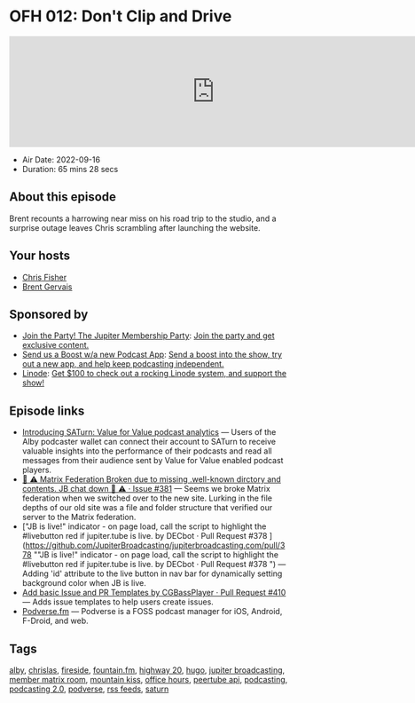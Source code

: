 # OFH 012: Don't Clip and Drive

<iframe src="https://player.fireside.fm/v2/MkcqFyfv+-LSTGL-p?theme=dark" width="740" height="200" frameborder="0" scrolling="no"></iframe>

* Air Date: 2022-09-16
* Duration: 65 mins 28 secs

## About this episode

Brent recounts a harrowing near miss on his road trip to the studio, and a surprise outage leaves Chris scrambling after launching the website.

## Your hosts
* [Chris Fisher](https://www.officehours.hair/hosts/chrislas)
* [Brent Gervais](https://www.officehours.hair/hosts/brentgervais)

## Sponsored by

  * [Join the Party! The Jupiter Membership Party](https://www.jupiter.party/): [Join the party and get exclusive content. ](https://www.jupiter.party/)
  * [Send us a Boost w/a new Podcast App](http://newpodcastapps.com/): [Send a boost into the show, try out a new app, and help keep podcasting independent. ](http://newpodcastapps.com/)
  * [Linode](https://linode.com/jupiter): [Get $100 to check out a rocking Linode system, and support the show!](https://linode.com/jupiter)



## Episode links

  * [Introducing SATurn: Value for Value podcast analytics](https://blog.getalby.com/saturn/ "Introducing SATurn: Value for Value podcast analytics") — Users of the Alby podcaster wallet can connect their account to SATurn to receive valuable insights into the performance of their podcasts and read all messages from their audience sent by Value for Value enabled podcast players.
  * [🚨 ⚠️ Matrix Federation Broken due to missing .well-known dirctory and contents. JB chat down 🚨 ⚠️ · Issue #381](https://github.com/JupiterBroadcasting/jupiterbroadcasting.com/issues/381 "🚨 ⚠️ Matrix Federation Broken due to missing .well-known dirctory and contents. JB chat down 🚨 ⚠️ · Issue #381") — Seems we broke Matrix federation when we switched over to the new site. Lurking in the file depths of our old site was a file and folder structure that verified our server to the Matrix federation. 
  * ["JB is live!" indicator - on page load, call the script to highlight the #livebutton red if jupiter.tube is live. by DECbot · Pull Request #378 ](https://github.com/JupiterBroadcasting/jupiterbroadcasting.com/pull/378 ""JB is live!" indicator - on page load, call the script to highlight the #livebutton red if jupiter.tube is live. by DECbot · Pull Request #378 ") — Adding 'id' attribute to the live button in nav bar for dynamically setting background color when JB is live.
  * [Add basic Issue and PR Templates by CGBassPlayer · Pull Request #410](https://github.com/JupiterBroadcasting/jupiterbroadcasting.com/pull/410 "Add basic Issue and PR Templates by CGBassPlayer · Pull Request #410") — Adds issue templates to help users create issues. 
  * [Podverse.fm](https://podverse.fm/about "Podverse.fm") — Podverse is a FOSS podcast manager for iOS, Android, F-Droid, and web. 



## Tags

[alby](https://www.officehours.hair/tags/alby), [chrislas](https://www.officehours.hair/tags/chrislas), [fireside](https://www.officehours.hair/tags/fireside), [fountain.fm](https://www.officehours.hair/tags/fountain.fm), [highway 20](https://www.officehours.hair/tags/highway%2020), [hugo](https://www.officehours.hair/tags/hugo), [jupiter broadcasting](https://www.officehours.hair/tags/jupiter%20broadcasting), [member matrix room](https://www.officehours.hair/tags/member%20matrix%20room), [mountain kiss](https://www.officehours.hair/tags/mountain%20kiss), [office hours](https://www.officehours.hair/tags/office%20hours), [peertube api](https://www.officehours.hair/tags/peertube%20api), [podcasting](https://www.officehours.hair/tags/podcasting), [podcasting 2.0](https://www.officehours.hair/tags/podcasting%202.0), [podverse](https://www.officehours.hair/tags/podverse), [rss feeds](https://www.officehours.hair/tags/rss%20feeds), [saturn](https://www.officehours.hair/tags/saturn)